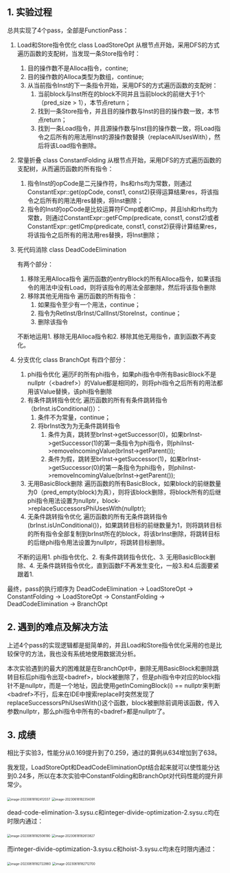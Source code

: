## 1. 实验过程

总共实现了4个pass，全部是FunctionPass：

1. Load和Store指令优化 class LoadStoreOpt
   从根节点开始，采用DFS的方式遍历函数的支配树，当发现一条Store指令时：

   1. 目的操作数不是Alloca指令，contine;
   2. 目的操作数的Alloca类型为数组，continue;
   3. 从当前指令Inst的下一条指令开始，采用DFS的方式遍历函数的支配树：
      1. 当前block与Inst所在的block不同并且当前block的前继大于1个（pred_size > 1），本节点return；
      2. 找到一条Store指令，并且目的操作数与Inst的目的操作数一致，本节点return；
      3. 找到一条Load指令，并且源操作数与Inst目的操作数一致，将Load指令之后所有的用法用Inst的源操作数替换（replaceAllUsesWith），然后将该Load指令删除。

2. 常量折叠 class ConstantFolding
   从根节点开始，采用DFS的方式遍历函数的支配树，从而遍历函数的所有指令：

   1. 指令Inst的opCode是二元操作符，lhs和rhs均为常数，则通过ConstantExpr::get(opCode, const1, const2)获得运算结果res，将该指令之后所有的用法用res替换，将Inst删除；
   2. 指令的Inst的opCode是比较运算符FCmp或者ICmp，并且lsh和rhs均为常数，则通过ConstantExpr::getFCmp(predicate, const1, const2)或者ConstantExpr::getICmp(predicate, const1, const2)获得计算结果res，将该指令之后所有的用法用res替换，将Inst删除；

3. 死代码消除 class DeadCodeElimination

   有两个部分：

   1. 移除无用Alloca指令
      遍历函数的entryBlock的所有Alloca指令，如果该指令的用法中没有Load，则将该指令的用法全部删除，然后将该指令删除
   2. 移除其他无用指令
      遍历函数的所有指令：
      1. 如果指令至少有一个用法，continue；
      2. 指令为RetInst/BrInst/CallInst/StoreInst，continue；
      3. 删除该指令

   不断地运用1. 移除无用Alloca指令和2. 移除其他无用指令，直到函数不再变化。

4. 分支优化 class BranchOpt
   有四个部分：

   1. phi指令优化
      遍历F的所有phi指令，如果phi指令中所有BasicBlock不是nullptr（\<badref\>）的Value都是相同的，则将phi指令之后所有的用法都用该Value替换，该phi指令删除
   2. 有条件跳转指令优化
      遍历函数的所有有条件跳转指令（brInst.isConditional()）：
      1. 条件不为常量，continue；
      2. 将brInst改为为无条件跳转指令
         1. 条件为真，跳转至brInst->getSuccessor(0)，如果brInst->getSuccessor(1)的第一条指令为phi指令，则phiInst->removeIncomingValue(brInst->getParent());
         2. 条件为假，跳转至brInst->getSuccessor(1)，如果brInst->getSuccessor(0)的第一条指令为phi指令，则phiInst->removeIncomingValue(brInst->getParent());
   3. 无用BasicBlock删除
      遍历函数的所有BasicBlock，如果block的前继数量为0（pred_empty(block)为真），则将该block删除，将block所有的后继phi指令用法设置为nullptr，block->replaceSuccessorsPhiUsesWith(nullptr);
   4. 无条件跳转指令优化
      遍历函数的所有无条件跳转指令(brInst.isUnConditional())，如果跳转目标的前继数量为1，则将跳转目标的所有指令全部复制到brInst所在的block，将该brInst删除，将跳转目标的后继phi指令用法设置为nullptr，将跳转目标删除。

   不断的运用1. phi指令优化、2. 有条件跳转指令优化、3. 无用BasicBlock删除、4. 无条件跳转指令优化，直到函数F不再发生变化，一般3.和4.后面要紧跟着1.

最终，pass的执行顺序为 DeadCodeElimination -> LoadStoreOpt -> ConstantFolding -> LoadStoreOpt -> ConstantFolding -> DeadCodeElimination -> BranchOpt



## 2. 遇到的难点及解决方法

上述4个pass的实现逻辑都是挺简单的，并且Load和Store指令优化采用的也是比较保守的方法，我也没有系统地使用数据流分析。

本次实验遇到的最大的困难就是在BranchOpt中，删除无用BasicBlock和删除跳转目标后phi指令出现\<badref\>，block被删除了，但是phi指令中对应的block指针不是nullptr，而是一个地址，因此使用getInComingBlock(i) == nullptr来判断\<badref\>不行，后来在IDE中搜索replace时突然发现了replaceSuccessorsPhiUsesWith()这个函数，block被删除前调用该函数，传入参数nullptr，那么phi指令中所有的\<badref\>都是nullptr了。



## 3. 成绩

相比于实验3，性能分从0.169提升到了0.259，通过的算例从634增加到了638。

我发现，LoadStoreOpt和DeadCodeEliminationOpt结合起来就可以使性能分达到0.24多，所以在本次实验中ConstantFolding和BranchOpt对代码性能的提升非常少。

<img src="C:\Users\Szy\AppData\Roaming\Typora\typora-user-images\image-20230618182412037.png" alt="image-20230618182412037" style="zoom:50%;" />

<img src="C:\Users\Szy\AppData\Roaming\Typora\typora-user-images\image-20230618182354391.png" alt="image-20230618182354391" style="zoom:50%;" />

dead-code-elimination-3.sysu.c和integer-divide-optimization-2.sysu.c均在时限内通过：

<img src="C:\Users\Szy\AppData\Roaming\Typora\typora-user-images\image-20230618182506190.png" alt="image-20230618182506190" style="zoom:50%;" />



<img src="C:\Users\Szy\AppData\Roaming\Typora\typora-user-images\image-20230618182613827.png" alt="image-20230618182613827" style="zoom: 50%;" />

而integer-divide-optimization-3.sysu.c和hoist-3.sysu.c均未在时限内通过：

<img src="C:\Users\Szy\AppData\Roaming\Typora\typora-user-images\image-20230618182722860.png" alt="image-20230618182722860" style="zoom:50%;" />

<img src="C:\Users\Szy\AppData\Roaming\Typora\typora-user-images\image-20230618182712700.png" alt="image-20230618182712700" style="zoom:50%;" />